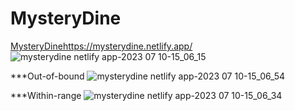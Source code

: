 # MysteryDine
[MysteryDine](https://mysterydine.netlify.app/)https://mysterydine.netlify.app/
![mysterydine netlify app-2023 07 10-15_06_15](https://github.com/justfumz/MysteryDine/assets/75293818/1a0fd52e-84c9-4a4c-8cab-4d2d672f57af)

***Out-of-bound
![mysterydine netlify app-2023 07 10-15_06_54](https://github.com/justfumz/MysteryDine/assets/75293818/b43d3397-35df-4ddf-9667-0cbb6c6d9526)

***Within-range
![mysterydine netlify app-2023 07 10-15_06_34](https://github.com/justfumz/MysteryDine/assets/75293818/8e10a141-8700-4a36-897d-487040db2b07)
